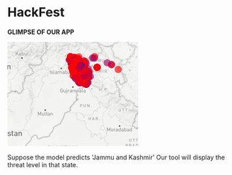 # HackFest

**GLIMPSE OF OUR APP**

![](GIF.gif)

Suppose the model predicts 'Jammu and Kashmir' Our tool will display the threat level in that state.
